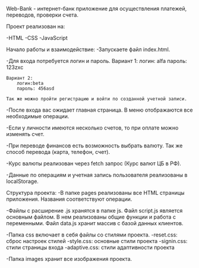 Web-Bank - интернет-банк приложение для осуществления платежей, переводов, проверки счета.

Проект реализован на:

-HTML
-CSS
-JavaScript

Начало работы и взаимодействие:
-Запускаете файл index.html.

-Для входа потребуется логин и пароль.
    Вариант 1:
        логин: alfa
        пароль: 123zxc

    Вариант 2:
        логин:beta
        пароль: 456asd

    Так же можно пройти регистрацию и войти по созданной учетной записи.

-После входа вас ожидает главная страница. В меню отображаются все необходимые операции.

-Если у личности имеются несколько счетов, то при оплате можно изменять счет.

-При переводе финансов есть возможность выбрать валюту. Так же способ перевода (карта, телефон, счет).

-Курс валюты реализован через fetch запрос (Курс валют ЦБ в РФ).

-Данные по операциям и учетная запись пользователя реализованы в localStorage.

Структура проекта:
-В папке pages реализованы все HTML страницы приложения. Названия соответствуют операции.

-Файлы с расширение .js хранятся в папке js. Файл script.js является основным файлом. В нем реализованы общие функции и работа с переменными. Файл data.js хранит массив с базой данных клиентов.

-Папка css включает в себя файлы со стилями проекта. 
    -reset.css: сброс настроек стилей
    -style.css: основные стили проекта
    -signin.css: стили страницы входа
    -adaptive.сss: стили адаптивности проекта 

-Папка images хранит все изображения проекта.
